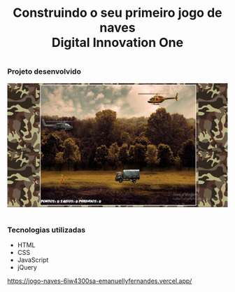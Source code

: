 <h1 align="center">Construindo o seu primeiro jogo de naves<br>Digital Innovation One</h1>

#

<h3>Projeto desenvolvido</h3>

<p align="center"><img src="img-jogo.png" title="Jogo de Naves - DIO"></p>

#

<h3> Tecnologias utilizadas</h3>

- HTML
- CSS
- JavaScript
- jQuery

https://jogo-naves-6iw4300sa-emanuellyfernandes.vercel.app/
